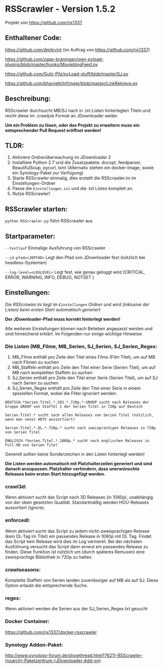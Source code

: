 #  RSScrawler - Version 1.5.2
Projekt von https://github.com/rix1337

## Enthaltener Code:
https://github.com/dmitryint (im Auftrag von https://github.com/rix1337)

https://github.com/zapp-brannigan/own-pyload-plugins/blob/master/hooks/MovieblogFeed.py

https://github.com/Gutz-Pilz/pyLoad-stuff/blob/master/SJ.py

https://github.com/bharnett/Infringer/blob/master/LinkRetrieve.py

## Beschreibung:

RSScrawler durchsucht MB/SJ nach in .txt Listen hinterlegten Titeln und reicht diese im .crawljob Format an JDownloader weiter.

**Um ein Problem zu lösen, oder das Projekt zu erweitern muss ein entsprechender Pull Request eröffnet werden!**

## TLDR:

1. Aktiviere Ordnerüberwachung im JDownloader 2
2. Installiere Python 2.7 und die Zusatzpakete: docopt, feedparser, BeautifulSoup, pycurl, lxml (Alternativ stehen ein docker-image, sowie ein Synology-Paket zur Verfügung)
3. Starte RSScrawler einmalig, dies erstellt die RSScrawler.ini im Einstellungen-Ordner
4. Passe die ```Einstellungen.ini``` und die .txt Listen komplett an.
5. Nutze RSScrawler!

## RSScrawler starten:

```python RSScrawler.py``` führt RSScrawler aus

## Startparameter:

  ```--testlauf```                  Einmalige Ausführung von RSScrawler
  
  ```--jd-pfad=<JDPFAD>```        Legt den Pfad von JDownloader fest (nützlich bei headless-Systemen)

  ```--log-level=<LOGLEVEL>```    Legt fest, wie genau geloggt wird (CRITICAL, ERROR, WARNING, INFO, DEBUG, NOTSET )

## Einstellungen:
*Die RSScrawler.ini liegt im ```Einstellungen``` Ordner und wird (inklusive der Listen) beim ersten Start automatisch generiert*

**Der JDownloader-Pfad muss korrekt hinterlegt werden!**

Alle weiteren Einstellungen können nach Belieben angepasst werden und sind hinreichend erklärt. Im Folgenden nur einige wichtige Hinweise:

### Die Listen (MB_Filme, MB_Serien, SJ_Serien, SJ_Serien_Regex:

1. MB_Filme enthält pro Zeile den Titel eines Films (Film Titel), um auf MB nach Filmen zu suchen
2. MB_Staffeln enthält pro Zeile den Titel einer Serie (Serien Titel), um auf MB nach kompletten Staffeln zu suchen
3. SJ_Serien enthält pro Zeile den Titel einer Serie (Serien Titel), um auf SJ nach Serien zu suchen
4. SJ_Serien_Regex enthält pro Zeile den Titel einer Serie in einem speziellen Format, wobei die Filter ignoriert werden:

```
DEUTSCH.*Serien.Titel.*.S01.*.720p.*-GROUP sucht nach Releases der Gruppe GROUP von Staffel 1 der Serien Titel in 720p auf Deutsch

Serien.Titel.* sucht nach allen Releases von Serien Titel (nützlich, wenn man sonst HDTV aussortiert)

Serien.Titel.*.DL.*.720p.* sucht nach zweisprachigen Releases in 720p von Serien Titel

ENGLISCH.*Serien.Titel.*.1080p.* sucht nach englischen Releases in Full-HD von Serien Titel
```

Generell sollten keine Sonderzeichen in den Listen hinterlegt werden!

**Die Listen werden automatisch mit Platzhalterzeilen generiert und sind danach anzupassen. Platzhalter verhindern, dass unerwünschte Releases beim ersten Start hinzugefügt werden.**

### crawl3d:

Wenn aktiviert sucht das Script nach 3D Releases (in 1080p), unabhängig von der oben gesetzten Qualität. Standartmäßig werden HOU-Releases aussortiert (ignore).

### enforcedl:

Wenn aktiviert sucht das Script zu jedem nicht-zweisprachigen Release (kein DL-Tag im Titel) ein passendes Release in 1080p mit DL Tag.
Findet das Script kein Release wird dies im Log vermerkt. Bei der nächsten Ausführung versucht das Script dann erneut ein passendes Release zu finden. Diese Funktion ist nützlich um (durch späteres Remuxen) eine zweisprachige Bibliothek in 720p zu halten.

### crawlseasons:

Komplette Staffeln von Serien landen zuverlässiger auf MB als auf SJ. Diese Option erlaubt die entsprechende Suche.

### regex:

Wenn aktiviert werden die Serien aus der SJ_Serien_Regex.txt gesucht

### Docker Container:
https://github.com/rix1337/docker-rsscrawler

### Synology Addon-Paket:
http://www.synology-forum.de/showthread.html?76211-RSScrawler-(noarch)-Paketzentrum-(JDownloader-Add-on)
